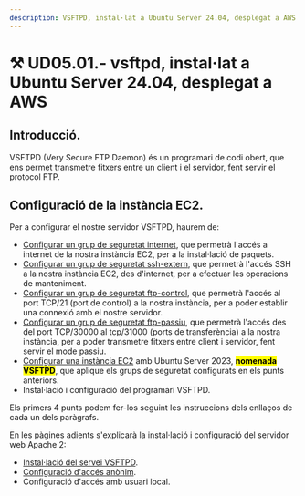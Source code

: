 ```yaml
---
description: VSFTPD, instal·lat a Ubuntu Server 24.04, desplegat a AWS
---
```


# ⚒ UD05.01.- vsftpd, instal·lat a Ubuntu Server 24.04, desplegat a AWS

## Introducció.

VSFTPD (Very Secure FTP Daemon) és un programari de codi obert, que ens permet transmetre fitxers entre un client i el servidor, fent servir el protocol FTP.

## Configuració de la instància EC2.

Per a configurar el nostre servidor VSFTPD, haurem de:

* [Configurar un grup de seguretat internet](https://app.gitbook.com/s/dcAEDgX05ILtqXlw2HAH/pindoles-formatives/udxx-02.-configuracio-dels-grups-de-seguretat/udxx-02-1.-configuracio-del-grup-de-seguretat-internet.), que permetrà l'accés a internet de la nostra instància EC2, per a la instal·lació de paquets.
* [Configurar un grup de seguretat ssh-extern](https://app.gitbook.com/s/dcAEDgX05ILtqXlw2HAH/pindoles-formatives/udxx-02.-configuracio-dels-grups-de-seguretat/udxx-02-2.-configuracio-del-grup-de-seguretat-ssh-extern.), que permetrà l'accés SSH a la nostra instància EC2, des d'internet, per a efectuar les operacions de manteniment.
* [Configurar un grup de seguretat ftp-control](https://app.gitbook.com/s/dcAEDgX05ILtqXlw2HAH/pindoles-formatives/udxx-02.-configuracio-dels-grups-de-seguretat/udxx-02-5.-configuracio-del-grup-de-seguretat-ftp-control), que permetrà l'accés al port TCP/21 (port de control) a la nostra instància, per a poder establir una connexió amb el nostre servidor.
* [Configurar un grup de seguretat ftp-passiu](https://app.gitbook.com/s/dcAEDgX05ILtqXlw2HAH/pindoles-formatives/udxx-02.-configuracio-dels-grups-de-seguretat/udxx-02-6.-configuracio-del-grup-de-seguretat-ftp-passiu.), que permetrà l'accés des del port TCP/30000 al tcp/31000 (ports de transferència) a la nostra instància, per a poder transmetre fitxers entre client i servidor, fent servir el mode passiu.
* [Configurar una instància EC2](https://app.gitbook.com/s/dcAEDgX05ILtqXlw2HAH/pindoles-formatives/udxx-03.-desplegament-duna-maquina-virtual-ubuntu-server-24.04-a-aws-academy) amb Ubuntu Server 2023, <mark style="background-color:yellow;">**nomenada VSFTPD**</mark>, que aplique els grups de seguretat configurats en els punts anteriors.
* Instal·lació i configuració del programari VSFTPD.&#x20;

Els primers 4 punts podem fer-los seguint les instruccions dels enllaços de cada un dels paràgrafs.&#x20;

En les pàgines adients s'explicarà la instal·lació i configuració del servidor web Apache 2:

* [Instal·lació del servei VSFTPD](pindoles-formatives/ud05.01.-vsftpd-instal-lat-a-ubuntu-server-24.04-desplegat-a-aws/ud05.01.01.-instal-lacio-del-servei..md).
* [Configuració d'accés anònim](pindoles-formatives/ud05.01.-vsftpd-instal-lat-a-ubuntu-server-24.04-desplegat-a-aws/ud05.01.02.-configuracio-dacces-anonim..md).
* Configuració d'accés amb usuari local.



